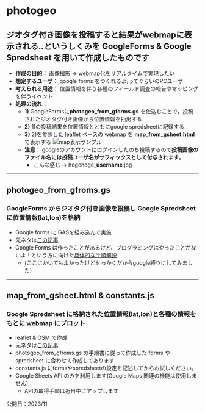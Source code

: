 # photogeo 

## ジオタグ付き画像を投稿すると結果がwebmapに表示される..というしくみを GoogleForms & Google Spredsheet を用いて作成したものです

+ **作成の目的：** 画像撮影 → webmap化をリアルタイムで実現したい
+ **想定するユーザ：** google forms をつくれるよ,ってぐらいのPCユーザ
+ **考えられる用途：** 位置情報を伴う各種のフィールド調査の報告やマッピングを伴うイベント
+ **処理の流れ：**
  + **1)** GoogleFormsに**photogeo_from_gforms.gs** を仕込むことで，投稿されたジオタグ付き画像から位置情報を抽出する
  + **2)** 1)の投稿結果を位置情報とともにgoogle spredsheetに記録する
  + **3)** 2)を参照した leaflet ベースの webmap を **map_from_gsheet.html** で表示する 
  ![map表示サンプル](https://github.com/pygeosham/photogeo/blob/images/mapview_sample.png "map表示サンプル") 
  + **注意：** googleのアカウントにログインしたのち投稿するので**投稿画像のファイル名には投稿ユーザ名がサフィックスとして付与されます**。
    + こんな感じ → hogehoge_**username**.jpg

---

## photogeo_from_gfroms.gs
### GoogleForms からジオタグ付き画像を投稿し Google Spredsheet に位置情報(lat,lon)を格納
+ Google forms に GASを組み込んで実施
+ 元ネタは[この記事](https://hikari-program.com/solution/gasformexif/)
+ Google Forms は作ったことがあるけど、プログラミングはやったことがないよ！という方に向けた[具体的な手順解説](https://docs.google.com/document/d/1tZMw2GTCDKRR44Gd37sZbj4H_NW8Sob_rvwe_IbeJOw/edit?usp=sharing)
  + (ここにかいてもよかったけどせっかくだからgoogle縛りにしてみました)

---

## map_from_gsheet.html & constants.js
### Google Spredsheet に格納された位置情報(lat,lon)と各種の情報をもとに webmap にプロット
+ leaflet & OSM で作成
+ 元ネタは[この記事](https://qiita.com/marronest/items/4dcd753fb2b23f31666e)
+ photogeo_from_gfroms.gs の手順書に従って作成した forms や spredsheet に合わせて作成してあります
+ constants.js にformsやspredsheetの設定を記述してからお試しください。
+ Google Sheets API のみを利用します(Google Maps 関連の機能は使用しません)
  + APIの取得手順は近日中にアップします

公開日：2023/11
